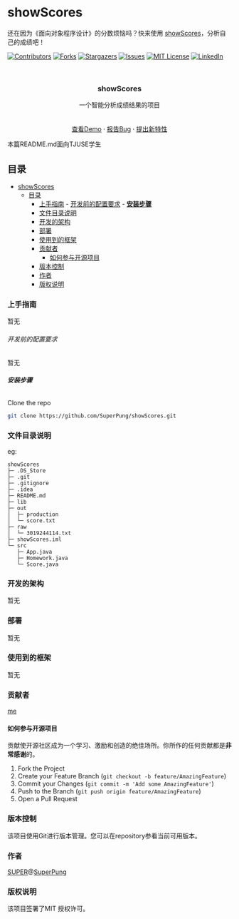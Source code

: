 

# showScores

还在因为《面向对象程序设计》的分数烦恼吗？快来使用 [showScores](https://github.com/SuperPung/showScores)，分析自己的成绩吧！

<!-- PROJECT SHIELDS -->

[![Contributors][contributors-shield]][contributors-url]
[![Forks][forks-shield]][forks-url]
[![Stargazers][stars-shield]][stars-url]
[![Issues][issues-shield]][issues-url]
[![MIT License][license-shield]][license-url]
[![LinkedIn][linkedin-shield]][linkedin-url]

<!-- PROJECT LOGO -->
<br />

<p align="center">

  <h3 align="center">showScores</h3>
  <p align="center">
    一个智能分析成绩结果的项目
    <br />
    <br />
    <br />
    <a href="https://github.com/SuperPung/showScores">查看Demo</a>
    ·
    <a href="https://github.com/SuperPung/showScores/issues">报告Bug</a>
    ·
    <a href="https://github.com/SuperPung/showScores/issues">提出新特性</a>
  </p>


</p>


 本篇README.md面向TJUSE学生

## 目录

- [showScores](#showscores)
  - [目录](#目录)
    - [上手指南](#上手指南)
          - [开发前的配置要求](#开发前的配置要求)
          - [**安装步骤**](#安装步骤)
    - [文件目录说明](#文件目录说明)
    - [开发的架构](#开发的架构)
    - [部署](#部署)
    - [使用到的框架](#使用到的框架)
    - [贡献者](#贡献者)
      - [如何参与开源项目](#如何参与开源项目)
    - [版本控制](#版本控制)
    - [作者](#作者)
    - [版权说明](#版权说明)

### 上手指南

暂无

###### 开发前的配置要求

暂无

###### **安装步骤**

Clone the repo

```sh
git clone https://github.com/SuperPung/showScores.git
```

### 文件目录说明

eg:

```
showScores
├─ .DS_Store
├─ .git
├─ .gitignore
├─ .idea
├─ README.md
├─ lib
├─ out
│  ├─ production
│  └─ score.txt
├─ raw
│  └─ 3019244114.txt
├─ showScores.iml
└─ src
   ├─ App.java
   ├─ Homework.java
   └─ Score.java

```





### 开发的架构 

暂无

### 部署

暂无

### 使用到的框架

暂无

### 贡献者

[me](https://github.com/SuperPung)

#### 如何参与开源项目

贡献使开源社区成为一个学习、激励和创造的绝佳场所。你所作的任何贡献都是**非常感谢**的。


1. Fork the Project
2. Create your Feature Branch (`git checkout -b feature/AmazingFeature`)
3. Commit your Changes (`git commit -m 'Add some AmazingFeature'`)
4. Push to the Branch (`git push origin feature/AmazingFeature`)
5. Open a Pull Request



### 版本控制

该项目使用Git进行版本管理。您可以在repository参看当前可用版本。

### 作者

[SUPER](https://github.com/SuperPung)@[SuperPung](https://blog.superpung.xyz)

### 版权说明

该项目签署了MIT 授权许可。

<!-- links -->

[your-project-path]:SuperPung/showScores
[contributors-shield]: https://img.shields.io/github/contributors/SuperPung/showScores.svg?style=flat-square
[contributors-url]: https://github.com/SuperPung/showScores/graphs/contributors
[forks-shield]: https://img.shields.io/github/forks/SuperPung/showScores.svg?style=flat-square
[forks-url]: https://github.com/SuperPung/showScores/network/members
[stars-shield]: https://img.shields.io/github/stars/SuperPung/showScores.svg?style=flat-square
[stars-url]: https://github.com/SuperPung/showScores/stargazers
[issues-shield]: https://img.shields.io/github/issues/SuperPung/showScores.svg?style=flat-square
[issues-url]: https://img.shields.io/github/issues/SuperPung/showScores.svg
[license-shield]: https://img.shields.io/github/license/SuperPung/showScores?style=flat-square
[license-url]: https://github.com/SuperPung/showScores/blob/master/LICENSE
[linkedin-shield]: https://img.shields.io/badge/-LinkedIn-black.svg?style=flat-square&logo=linkedin&colorB=555
[linkedin-url]: https://linkedin.com/in/shaojintian
